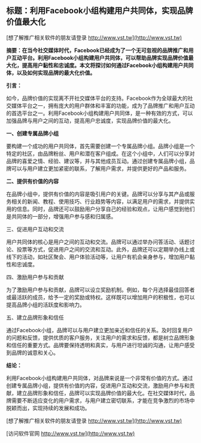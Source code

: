 ## **标题：利用Facebook小组构建用户共同体，实现品牌价值最大化**

[想了解推广相关软件的朋友请登录 http://www.vst.tw](http://www.vst.tw)

**摘要：在当今社交媒体时代，Facebook已经成为了一个无可忽视的品牌推广和用户互动平台。利用Facebook小组构建用户共同体，可以帮助品牌实现品牌价值最大化，提高用户黏性和忠诚度。本文将探讨如何通过Facebook小组构建用户共同体，以及如何实现品牌的最大化价值。**

**引言：**

如今，品牌价值的实现离不开社交媒体平台的支持。Facebook作为全球最大的社交媒体平台之一，拥有庞大的用户群体和丰富的功能，成为了品牌推广和用户互动的首选平台之一。利用Facebook小组构建用户共同体，是一种有效的方式，可以加强品牌与用户之间的互动，提高用户忠诚度，实现品牌价值的最大化。

**一、创建专属品牌小组**

要构建一个成功的用户共同体，首先需要创建一个专属品牌小组。品牌小组是一个特定的社区，由品牌粉丝、用户和潜在客户组成。在这个小组中，人们可以分享对品牌的喜爱之情、经验、建议等，并与其他成员互动。通过创建专属品牌小组，品牌可以与用户建立更加紧密的联系，了解用户需求，并提供更好的产品和服务。

**二、提供有价值的内容**

在品牌小组中，提供有价值的内容是吸引用户的关键。品牌可以分享与其产品或服务相关的新闻、教程、使用技巧、行业趋势等内容，以满足用户的需求，并提供实用的信息。同时，品牌还可以鼓励用户分享自己的经验和观点，让用户感觉到他们是共同体的一部分，增强用户参与感和归属感。

三、促进用户互动和交流

用户共同体的核心是用户之间的互动和交流。品牌可以通过举办问答活动、话题讨论、投票等方式，促进用户之间的交流和互动。此外，品牌还可以定期举办线上或线下的活动，如社区聚会、用户体验活动等，让用户有机会亲身参与，增加用户黏性和忠诚度。

四、激励用户参与和贡献

为了激励用户参与和贡献，品牌可以设立奖励机制。例如，每个月选择最佳回答者或最活跃的成员，给予一定的奖励或特权。这样既可以增加用户的积极性，也可以提高品牌小组的活跃度和影响力。

五、建立品牌形象和信任

通过Facebook小组，品牌可以与用户建立更加亲近和信任的关系。及时回复用户的问题和反馈，提供优质的客户服务，关注用户的需求和反馈，都是树立品牌形象和信任的重要方式。品牌要保持透明和真实，与用户进行坦诚的沟通，让用户感受到品牌的诚意和关心。

**结论：**

利用Facebook小组构建用户共同体，对品牌来说是一个非常有价值的方式。通过创建专属品牌小组，提供有价值的内容，促进用户互动和交流，激励用户参与和贡献，建立品牌形象和信任，品牌可以实现品牌价值的最大化。在社交媒体时代，品牌需要不断适应变化的用户需求，与用户建立密切联系，才能在竞争激烈的市场中脱颖而出，实现持续的发展和成功。

[想了解推广相关软件的朋友请登录 http://www.vst.tw](http://www.vst.tw)


[访问软件官网 http://www.vst.tw](http://www.vst.tw)
